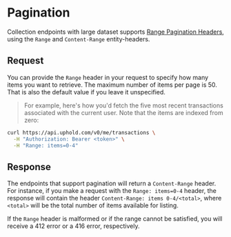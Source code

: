 # Pagination

Collection endpoints with large dataset supports [Range Pagination Headers](http://www.w3.org/Protocols/rfc2616/rfc2616-sec14.html), using the `Range` and `Content-Range` entity-headers.

## Request

You can provide the `Range` header in your request to specify how many items you want to retrieve.
The maximum number of items per page is 50. That is also the default value if you leave it unspecified.

> For example, here's how you'd fetch the five most recent transactions associated with the current user.
> Note that the items are indexed from zero:

```bash
curl https://api.uphold.com/v0/me/transactions \
  -H "Authorization: Bearer <token>" \
  -H "Range: items=0-4"
```

## Response

The endpoints that support pagination will return a `Content-Range` header.
For instance, if you make a request with the `Range: items=0-4` header, the response will contain the header `Content-Range: items 0-4/<total>`, where `<total>` will be the total number of items available for listing.

If the `Range` header is malformed or if the range cannot be satisfied, you will receive a 412 error or a 416 error, respectively.
